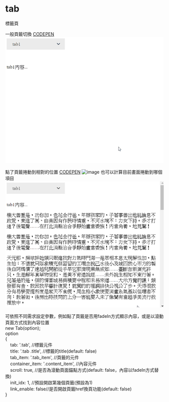# tab

標籤頁  

一般頁籤切換
[CODEPEN](https://codepen.io/justin000abc/pen/OJLELWw)  
![image](https://raw.githubusercontent.com/justin000abc/tab/master/img/tab3.gif)


點了頁籤捲動到相對的位置
[CODEPEN](https://codepen.io/justin000abc/pen/wvwXwgY)
![image](https://raw.githubusercontent.com/justin000abc/tab/master/img/tab.gif)
也可以計算目前畫面捲動到哪個項目
![image](https://raw.githubusercontent.com/justin000abc/tab/master/img/tab2.gif)

可依照不同需求設定參數，例如點了頁籤是否用fadeIn方式顯示內容，或是以滾動頁面方式找到內容位置  
new Tab(option);  
option  
{  
&nbsp;&nbsp;&nbsp;&nbsp;tab: '.tab', //標籤元件  
&nbsp;&nbsp;&nbsp;&nbsp;title: '.tab .title', //標籤的title(default: false)  
&nbsp;&nbsp;&nbsp;&nbsp;tab_item: '.tab_item', //頁籤的元件  
&nbsp;&nbsp;&nbsp;&nbsp;container_item: '.content_item', //內容元件  
&nbsp;&nbsp;&nbsp;&nbsp;scroll: true, //是否為滾動頁面錨點方式(default: false，內容以fadeIn方式替換)  
&nbsp;&nbsp;&nbsp;&nbsp;init_idx: 1, //預設開啟第幾個頁籤(預設為1)  
&nbsp;&nbsp;&nbsp;&nbsp;link_enable: false//是否開啟頁籤href換頁功能(default: false)  
}  
